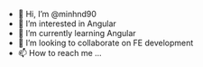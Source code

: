 - 👋 Hi, I’m @minhnd90
- 👀 I’m interested in Angular
- 🌱 I’m currently learning Angular
- 💞️ I’m looking to collaborate on FE development
- 📫 How to reach me ...

<!---
minhnd90/minhnd90 is a ✨ special ✨ repository because its `README.md` (this file) appears on your GitHub profile.
You can click the Preview link to take a look at your changes.
--->
